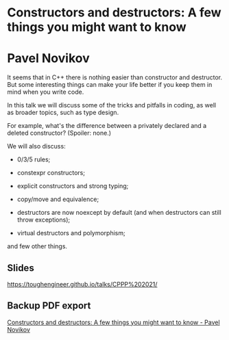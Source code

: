 # Constructors and destructors: A few things you might want to know

# Pavel Novikov

It seems that in C++ there is nothing easier than constructor and destructor. But some interesting things can make your life better if you keep them in mind when you write code.

In this talk we will discuss some of the tricks and pitfalls in coding, as well as broader topics, such as type design.

For example, what's the difference between a privately declared and a deleted constructor? (Spoiler: none.)

We will also discuss:

* 0/3/5 rules;

* constexpr constructors;

* explicit constructors and strong typing;

* copy/move and equivalence;

* destructors are now noexcept by default (and when destructors can still throw exceptions);

* virtual destructors and polymorphism;

and few other things.

## Slides

https://toughengineer.github.io/talks/CPPP%202021/

## Backup PDF export

[Constructors and destructors: A few things you might want to know - Pavel Novikov](export.pdf)